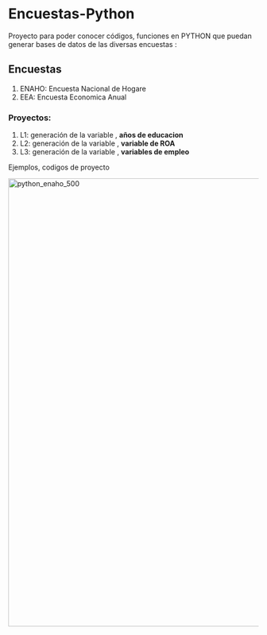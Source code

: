 # Encuestas-Python

Proyecto para poder conocer códigos, funciones en PYTHON que puedan generar bases de datos de las diversas encuestas : 

## Encuestas 

1. ENAHO: Encuesta Nacional de Hogare 
2. EEA: Encuesta Economica Anual

### Proyectos:

1. L1: generación de la variable , **años de educacion**
1. L2: generación de la variable , **variable de ROA**
2. L3: generación de la variable , **variables de empleo**


Ejemplos, codigos de proyecto

<img width="901" alt="python_enaho_500" src="https://user-images.githubusercontent.com/73961653/218326616-3c0b4e9b-fbd6-4afe-8d75-1775ccc04be3.png">

